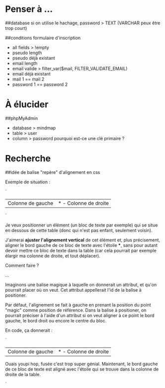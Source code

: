 # Penser à ...

##database
si on utilise le hachage, password > TEXT (VARCHAR peux être trop court)

##conditions formulaire d'inscription
+ all fields > !empty
+ pseudo length
+ pseudo déjà existant
+ email length
+ email valide > filter_var($mail, FILTER_VALIDATE_EMAIL)
+ email déjà existant
+ mail 1 == mail 2
+ password 1 == password 2



# À élucider

##phpMyAdmin 
+ database > mindmap
+ table > user
+ column > password
pourquoi est-ce une clé primaire ?



# Recherche

##idée de balise "repère" d'alignement en css

Exemple de situation : 

`
<table>
	<tr>
		<td>Colonne de gauche</td>
		<td>* - Colonne de droite</td>
	</tr>
</table>
`

Je veux positionner un élément (un bloc de texte par exemple) qui se situe en dessous de cette table (donc qui n'est pas enfant, seulement voisin). 

J'aimerai __ajuster l'alignement vertical__ de cet élément et, plus précisement, aligner le bord gauche de ce bloc de texte avec l'étoile __*__, sans pour autant devoir mettre ce bloc de texte dans la table (car cela pourrait par exemple élargir ma colonne de droite, et tout déplacer).

Comment faire ? 

...

Imaginons une balise magique <magic/> à laquelle on donnerait un attribut, et qu'on pourrait placer où on veut. Cet attribut appellerait l'id de la balise à positioner. 

Par défaut, l'alignement se fait à gauche en prenant la position du point "magic" comme position de référence. Dans la balise à positioner, on pourrait préciser à l'aide d'un attribut si on veut aligner à ce point le bord gauche, le bord droit ou encore le centre du bloc.

En code, ça donnerait :

`
<table>
	<tr>
		<td>Colonne de gauche</td>
		<td><magic for="super">* - Colonne de droite</td>
	</tr>
</table>
<p id="super">Ouais youpi hop, fusée c'est trop super génial. Maintenant, le bord gauche de ce bloc de texte est aligné avec l'étoile qui se trouve dans la colonne de droite de la table.</p>
`